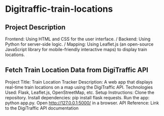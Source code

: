 # Digitraffic-train-locations
## Project Description
Frontend: Using HTML and CSS for the user interface.
/ Backend: Using Python for server-side logic.
/ Mapping: Using Leaflet.js (an open-source JavaScript library for mobile-friendly interactive maps) to display train locations.

##  Fetch Train Location Data from DigiTraffic API
Project Title: Train Location Tracker
Description: A web app that displays real-time train locations on a map using the DigiTraffic API.
Technologies Used: Flask, Leaflet.js, OpenStreetMap, etc.
Setup Instructions:
Clone the repository.
Install dependencies: pip install flask requests.
Run the app: python app.py.
Open http://127.0.0.1:5000/ in a browser.
API Reference: Link to the DigiTraffic API documentation
